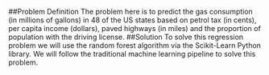 ##Problem Definition
The problem here is to predict the gas consumption (in millions of gallons) in 48 of the US states based on petrol tax (in cents), per capita income (dollars), paved highways (in miles) and the proportion of population with the driving license.
##Solution
To solve this regression problem we will use the random forest algorithm via the Scikit-Learn Python library. We will follow the traditional machine learning pipeline to solve this problem.